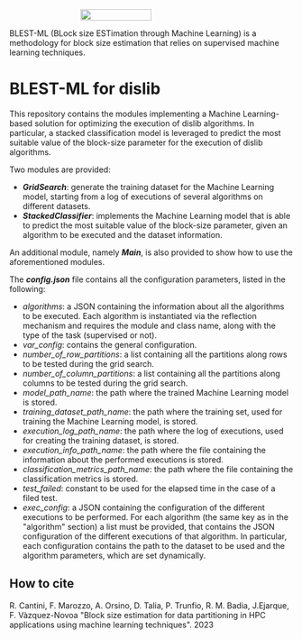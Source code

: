 <div style="display: flex; justify-content: center;">
    <img src="BLEST-ML-logo.png" style="width: 50%; height: auto;" />
</div>

BLEST-ML (BLock size ESTimation through Machine Learning) is a methodology for block size estimation that relies on supervised machine learning techniques.

# BLEST-ML for dislib
This repository contains the modules implementing a Machine Learning-based solution for optimizing the execution of dislib algorithms.
In particular, a stacked classification model is leveraged to predict the most suitable value of the block-size parameter for the execution of dislib algorithms.

Two modules are provided:
- ***GridSearch***: generate the training dataset for the Machine Learning model, starting from a log of executions of several algorithms on different datasets.
- ***StackedClassifier***: implements the Machine Learning model that is able to predict the most suitable value of the block-size parameter, given an algorithm to be executed and the dataset information.

An additional module, namely ***Main***, is also provided to show how to use the aforementioned modules.

The ***config.json*** file contains all the configuration parameters, listed in the following:
- *algorithms*: a JSON containing the information about all the algorithms to be executed. Each algorithm is instantiated via the reflection mechanism and requires the module and class name, along with the type of the task (supervised or not).
- *var_config*: contains the general configuration.
- *number_of_row_partitions*: a list containing all the partitions along rows to be tested during the grid search.
- *number_of_column_partitions*: a list containing all the partitions along columns to be tested during the grid search.
- *model_path_name*: the path where the trained Machine Learning model is stored.
- *training_dataset_path_name*: the path where the training set, used for training the Machine Learning model, is stored.
- *execution_log_path_name*: the path where the log of executions, used for creating the training dataset, is stored.
- *execution_info_path_name*: the path where the file containing the information about the performed executions is stored.
- *classification_metrics_path_name*: the path where the file containing the classification metrics is stored.
- *test_failed*: constant to be used for the elapsed time in the case of a filed test.
- *exec_config*: a JSON containing the configuration of the different executions to be performed. For each algorithm (the same key as in the "algorithm" section) a list must be provided, that contains the JSON configuration of the different executions of that algorithm. In particular, each configuration contains the path to the dataset to be used and the algorithm parameters, which are set dynamically.


## How to cite
R. Cantini, F. Marozzo, A. Orsino, D. Talia, P. Trunfio, R. M. Badia, J.Ejarque, F. Vàzquez-Novoa  "Block size estimation for data partitioning in HPC applications using machine learning techniques". 2023
